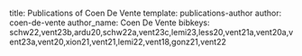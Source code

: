 title: Publications of Coen De Vente
template: publications-author
author: coen-de-vente
author_name: Coen De Vente
bibkeys: schw22,vent23b,ardu20,schw22a,vent23c,lemi23,less20,vent21a,vent20a,vent23a,vent20,xion21,vent21,lemi22,vent18,gonz21,vent22